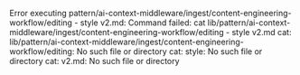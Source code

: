 Error executing pattern/ai-context-middleware/ingest/content-engineering-workflow/editing - style v2.md: Command failed: cat lib/pattern/ai-context-middleware/ingest/content-engineering-workflow/editing - style v2.md
cat: lib/pattern/ai-context-middleware/ingest/content-engineering-workflow/editing: No such file or directory
cat: style: No such file or directory
cat: v2.md: No such file or directory
